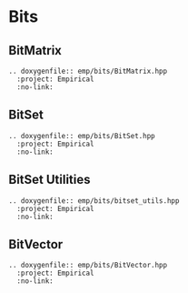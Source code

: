 # Bits

## BitMatrix

```{eval-rst}
.. doxygenfile:: emp/bits/BitMatrix.hpp
  :project: Empirical
  :no-link:   
```

## BitSet

```{eval-rst}
.. doxygenfile:: emp/bits/BitSet.hpp
  :project: Empirical
  :no-link:   
```

## BitSet Utilities

```{eval-rst}
.. doxygenfile:: emp/bits/bitset_utils.hpp
  :project: Empirical
  :no-link:   
```

## BitVector

```{eval-rst}
.. doxygenfile:: emp/bits/BitVector.hpp
  :project: Empirical
  :no-link:   
```
